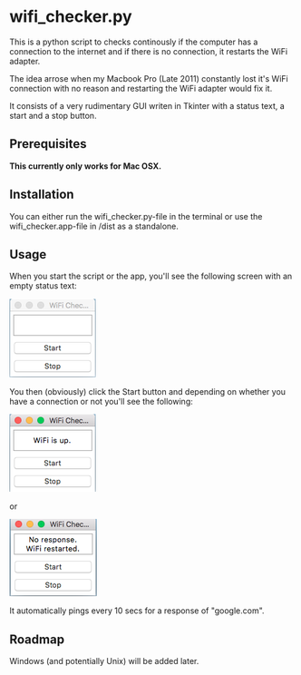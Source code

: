 # wifi_checker.py
This is a python script to checks continously if the computer has a connection to the internet and if there is no connection, it restarts the WiFi adapter.

The idea arrose when my Macbook Pro (Late 2011) constantly lost it's WiFi connection with no reason and restarting the WiFi adapter would fix it.

It consists of a very rudimentary GUI writen in Tkinter with a status text, a start and a stop button.

## Prerequisites
**This currently only works for Mac OSX.**


## Installation
You can either run the wifi_checker.py-file in the terminal or use the wifi_checker.app-file in /dist as a standalone.

## Usage
When you start the script or the app, you'll see the following screen with an empty status text:

![Start_up](images/start_up.png?raw=true "Initial start up")

You then (obviously) click the Start button and depending on whether you have a connection or not you'll see the following:

![Connection](images/all_good.png?raw=true "Connection")

or

![No Connection](images/no_connection.png?raw=true "No Connection")


It automatically pings every 10 secs for a response of "google.com".

## Roadmap
Windows (and potentially Unix) will be added later.
